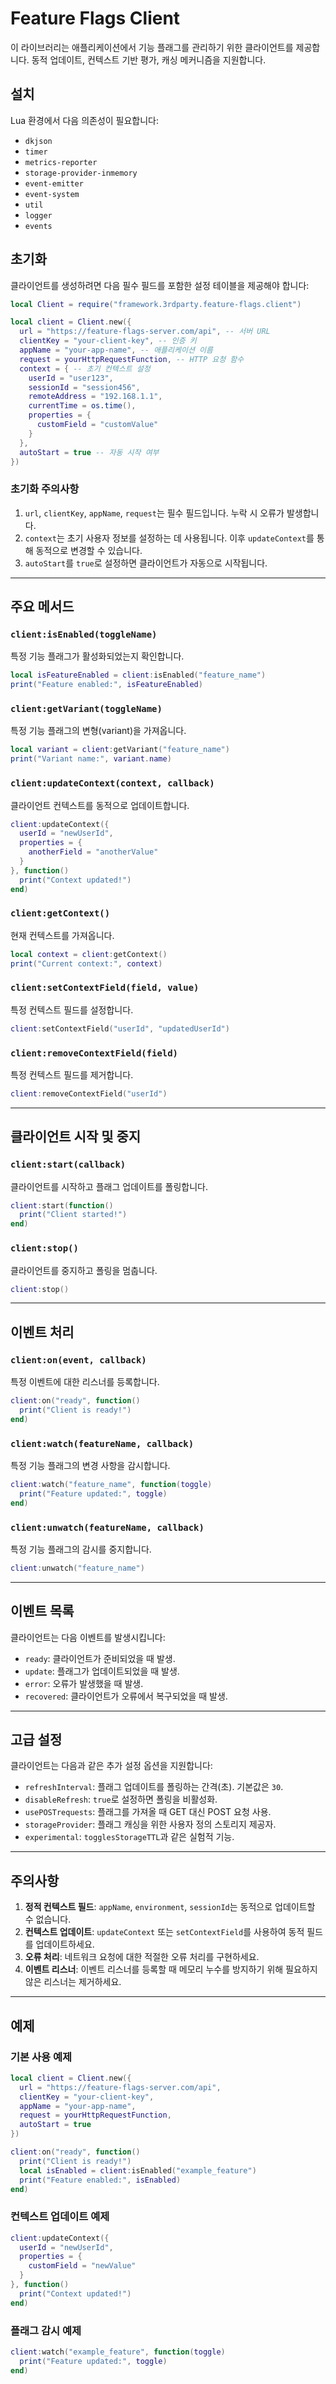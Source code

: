 # Feature Flags Client

이 라이브러리는 애플리케이션에서 기능 플래그를 관리하기 위한 클라이언트를 제공합니다. 동적 업데이트, 컨텍스트 기반 평가, 캐싱 메커니즘을 지원합니다.

## 설치

Lua 환경에서 다음 의존성이 필요합니다:
- `dkjson`
- `timer`
- `metrics-reporter`
- `storage-provider-inmemory`
- `event-emitter`
- `event-system`
- `util`
- `logger`
- `events`

## 초기화

클라이언트를 생성하려면 다음 필수 필드를 포함한 설정 테이블을 제공해야 합니다:

```lua
local Client = require("framework.3rdparty.feature-flags.client")

local client = Client.new({
  url = "https://feature-flags-server.com/api", -- 서버 URL
  clientKey = "your-client-key", -- 인증 키
  appName = "your-app-name", -- 애플리케이션 이름
  request = yourHttpRequestFunction, -- HTTP 요청 함수
  context = { -- 초기 컨텍스트 설정
    userId = "user123",
    sessionId = "session456",
    remoteAddress = "192.168.1.1",
    currentTime = os.time(),
    properties = {
      customField = "customValue"
    }
  },
  autoStart = true -- 자동 시작 여부
})
```

### 초기화 주의사항
1. `url`, `clientKey`, `appName`, `request`는 필수 필드입니다. 누락 시 오류가 발생합니다.
2. `context`는 초기 사용자 정보를 설정하는 데 사용됩니다. 이후 `updateContext`를 통해 동적으로 변경할 수 있습니다.
3. `autoStart`를 `true`로 설정하면 클라이언트가 자동으로 시작됩니다.

---

## 주요 메서드

### `client:isEnabled(toggleName)`
특정 기능 플래그가 활성화되었는지 확인합니다.

```lua
local isFeatureEnabled = client:isEnabled("feature_name")
print("Feature enabled:", isFeatureEnabled)
```

### `client:getVariant(toggleName)`
특정 기능 플래그의 변형(variant)을 가져옵니다.

```lua
local variant = client:getVariant("feature_name")
print("Variant name:", variant.name)
```

### `client:updateContext(context, callback)`
클라이언트 컨텍스트를 동적으로 업데이트합니다.

```lua
client:updateContext({
  userId = "newUserId",
  properties = {
    anotherField = "anotherValue"
  }
}, function()
  print("Context updated!")
end)
```

### `client:getContext()`
현재 컨텍스트를 가져옵니다.

```lua
local context = client:getContext()
print("Current context:", context)
```

### `client:setContextField(field, value)`
특정 컨텍스트 필드를 설정합니다.

```lua
client:setContextField("userId", "updatedUserId")
```

### `client:removeContextField(field)`
특정 컨텍스트 필드를 제거합니다.

```lua
client:removeContextField("userId")
```

---

## 클라이언트 시작 및 중지

### `client:start(callback)`
클라이언트를 시작하고 플래그 업데이트를 폴링합니다.

```lua
client:start(function()
  print("Client started!")
end)
```

### `client:stop()`
클라이언트를 중지하고 폴링을 멈춥니다.

```lua
client:stop()
```

---

## 이벤트 처리

### `client:on(event, callback)`
특정 이벤트에 대한 리스너를 등록합니다.

```lua
client:on("ready", function()
  print("Client is ready!")
end)
```

### `client:watch(featureName, callback)`
특정 기능 플래그의 변경 사항을 감시합니다.

```lua
client:watch("feature_name", function(toggle)
  print("Feature updated:", toggle)
end)
```

### `client:unwatch(featureName, callback)`
특정 기능 플래그의 감시를 중지합니다.

```lua
client:unwatch("feature_name")
```

---

## 이벤트 목록

클라이언트는 다음 이벤트를 발생시킵니다:
- `ready`: 클라이언트가 준비되었을 때 발생.
- `update`: 플래그가 업데이트되었을 때 발생.
- `error`: 오류가 발생했을 때 발생.
- `recovered`: 클라이언트가 오류에서 복구되었을 때 발생.

---

## 고급 설정

클라이언트는 다음과 같은 추가 설정 옵션을 지원합니다:
- `refreshInterval`: 플래그 업데이트를 폴링하는 간격(초). 기본값은 `30`.
- `disableRefresh`: `true`로 설정하면 폴링을 비활성화.
- `usePOSTrequests`: 플래그를 가져올 때 GET 대신 POST 요청 사용.
- `storageProvider`: 플래그 캐싱을 위한 사용자 정의 스토리지 제공자.
- `experimental`: `togglesStorageTTL`과 같은 실험적 기능.

---

## 주의사항

1. **정적 컨텍스트 필드**: `appName`, `environment`, `sessionId`는 동적으로 업데이트할 수 없습니다.
2. **컨텍스트 업데이트**: `updateContext` 또는 `setContextField`를 사용하여 동적 필드를 업데이트하세요.
3. **오류 처리**: 네트워크 요청에 대한 적절한 오류 처리를 구현하세요.
4. **이벤트 리스너**: 이벤트 리스너를 등록할 때 메모리 누수를 방지하기 위해 필요하지 않은 리스너는 제거하세요.

---

## 예제

### 기본 사용 예제

```lua
local client = Client.new({
  url = "https://feature-flags-server.com/api",
  clientKey = "your-client-key",
  appName = "your-app-name",
  request = yourHttpRequestFunction,
  autoStart = true
})

client:on("ready", function()
  print("Client is ready!")
  local isEnabled = client:isEnabled("example_feature")
  print("Feature enabled:", isEnabled)
end)
```

### 컨텍스트 업데이트 예제

```lua
client:updateContext({
  userId = "newUserId",
  properties = {
    customField = "newValue"
  }
}, function()
  print("Context updated!")
end)
```

### 플래그 감시 예제

```lua
client:watch("example_feature", function(toggle)
  print("Feature updated:", toggle)
end)
```
